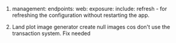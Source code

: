 1. management:
   endpoints:
   web:
   exposure:
   include: refresh - for refreshing the configuration without restarting the app.


2. Land plot image generator create null images cos don't use the transaction system. Fix needed
